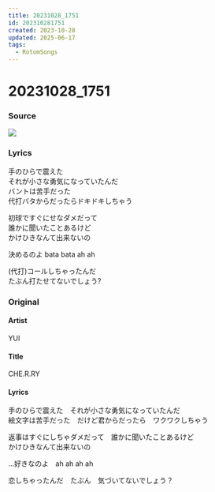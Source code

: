 ```yaml
---
title: 20231028_1751
id: 202310281751
created: 2023-10-28
updated: 2025-06-17
tags:
  - RotomSongs
---
```

# 20231028_1751

### Source

![](https://x.com/Starlystrongest/status/1718188765091680357)

### Lyrics

手のひらで震えた  
それが小さな勇気になっていたんだ  
バントは苦手だった  
代打バタからだったらドキドキしちゃう  

初球ですぐにせなダメだって  
誰かに聞いたことあるけど  
かけひきなんて出来ないの  

決めるのよ bata bata ah ah  

(代打)コールしちゃったんだ  
たぶん打たせてないでしょう?  

### Original

#### Artist

YUI

#### Title

CHE.R.RY

#### Lyrics
  
手のひらで震えた　それが小さな勇気になっていたんだ  
絵文字は苦手だった　だけど君からだったら　ワクワクしちゃう  
  
返事はすぐにしちゃダメだって　誰かに聞いたことあるけど  
かけひきなんて出来ないの  
  
…好きなのよ　ah ah ah ah  
  
恋しちゃったんだ　たぶん　気づいてないでしょう？  
